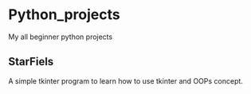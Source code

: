 # Python_projects
My all beginner python projects


## StarFiels

A simple tkinter program to learn how to use tkinter and OOPs concept.


